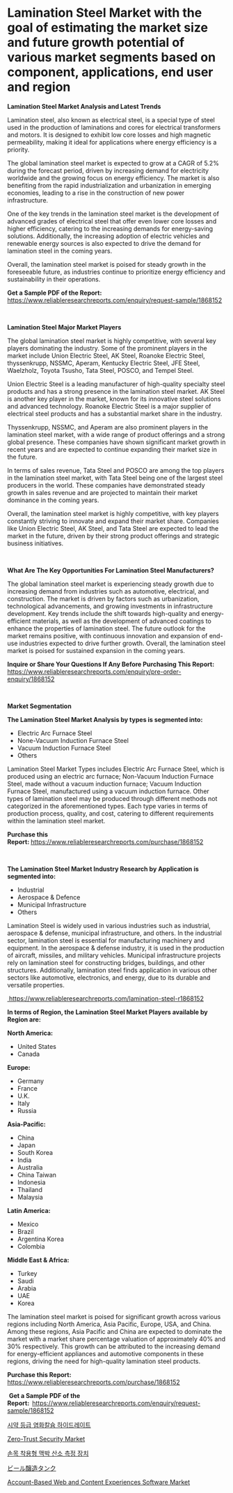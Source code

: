 <p><h1>Lamination Steel Market with the goal of estimating the market size and future growth potential of various market segments based on component, applications, end user and region</h1></p><p><strong>Lamination Steel Market Analysis and Latest Trends</strong></p>
<p><p>Lamination steel, also known as electrical steel, is a special type of steel used in the production of laminations and cores for electrical transformers and motors. It is designed to exhibit low core losses and high magnetic permeability, making it ideal for applications where energy efficiency is a priority.</p><p>The global lamination steel market is expected to grow at a CAGR of 5.2% during the forecast period, driven by increasing demand for electricity worldwide and the growing focus on energy efficiency. The market is also benefiting from the rapid industrialization and urbanization in emerging economies, leading to a rise in the construction of new power infrastructure.</p><p>One of the key trends in the lamination steel market is the development of advanced grades of electrical steel that offer even lower core losses and higher efficiency, catering to the increasing demands for energy-saving solutions. Additionally, the increasing adoption of electric vehicles and renewable energy sources is also expected to drive the demand for lamination steel in the coming years.</p><p>Overall, the lamination steel market is poised for steady growth in the foreseeable future, as industries continue to prioritize energy efficiency and sustainability in their operations.</p></p>
<p><strong>Get a Sample PDF of the Report:&nbsp;</strong> <a href="https://www.reliableresearchreports.com/enquiry/request-sample/1868152">https://www.reliableresearchreports.com/enquiry/request-sample/1868152</a></p>
<p>&nbsp;</p>
<p><strong>Lamination Steel Major Market Players</strong></p>
<p><p>The global lamination steel market is highly competitive, with several key players dominating the industry. Some of the prominent players in the market include Union Electric Steel, AK Steel, Roanoke Electric Steel, thyssenkrupp, NSSMC, Aperam, Kentucky Electric Steel, JFE Steel, Waelzholz, Toyota Tsusho, Tata Steel, POSCO, and Tempel Steel.</p><p>Union Electric Steel is a leading manufacturer of high-quality specialty steel products and has a strong presence in the lamination steel market. AK Steel is another key player in the market, known for its innovative steel solutions and advanced technology. Roanoke Electric Steel is a major supplier of electrical steel products and has a substantial market share in the industry.</p><p>Thyssenkrupp, NSSMC, and Aperam are also prominent players in the lamination steel market, with a wide range of product offerings and a strong global presence. These companies have shown significant market growth in recent years and are expected to continue expanding their market size in the future.</p><p>In terms of sales revenue, Tata Steel and POSCO are among the top players in the lamination steel market, with Tata Steel being one of the largest steel producers in the world. These companies have demonstrated steady growth in sales revenue and are projected to maintain their market dominance in the coming years.</p><p>Overall, the lamination steel market is highly competitive, with key players constantly striving to innovate and expand their market share. Companies like Union Electric Steel, AK Steel, and Tata Steel are expected to lead the market in the future, driven by their strong product offerings and strategic business initiatives.</p></p>
<p>&nbsp;</p>
<p><strong>What Are The Key Opportunities For Lamination Steel Manufacturers?</strong></p>
<p><p>The global lamination steel market is experiencing steady growth due to increasing demand from industries such as automotive, electrical, and construction. The market is driven by factors such as urbanization, technological advancements, and growing investments in infrastructure development. Key trends include the shift towards high-quality and energy-efficient materials, as well as the development of advanced coatings to enhance the properties of lamination steel. The future outlook for the market remains positive, with continuous innovation and expansion of end-use industries expected to drive further growth. Overall, the lamination steel market is poised for sustained expansion in the coming years.</p></p>
<p><strong>Inquire or Share Your Questions If Any Before Purchasing This Report:</strong> <a href="https://www.reliableresearchreports.com/enquiry/pre-order-enquiry/1868152">https://www.reliableresearchreports.com/enquiry/pre-order-enquiry/1868152</a></p>
<p>&nbsp;</p>
<p><strong>Market Segmentation</strong></p>
<p><strong>The Lamination Steel Market Analysis by types is segmented into:</strong></p>
<p><ul><li>Electric Arc Furnace Steel</li><li>None-Vacuum Induction Furnace Steel</li><li>Vacuum Induction Furnace Steel</li><li>Others</li></ul></p>
<p><p>Lamination Steel Market Types includes Electric Arc Furnace Steel, which is produced using an electric arc furnace; Non-Vacuum Induction Furnace Steel, made without a vacuum induction furnace; Vacuum Induction Furnace Steel, manufactured using a vacuum induction furnace. Other types of lamination steel may be produced through different methods not categorized in the aforementioned types. Each type varies in terms of production process, quality, and cost, catering to different requirements within the lamination steel market.</p></p>
<p><strong>Purchase this Report:&nbsp;</strong><a href="https://www.reliableresearchreports.com/purchase/1868152">https://www.reliableresearchreports.com/purchase/1868152</a></p>
<p>&nbsp;</p>
<p><strong>The Lamination Steel Market Industry Research by Application is segmented into:</strong></p>
<p><ul><li>Industrial</li><li>Aerospace & Defence</li><li>Municipal Infrastructure</li><li>Others</li></ul></p>
<p><p>Lamination Steel is widely used in various industries such as industrial, aerospace & defense, municipal infrastructure, and others. In the industrial sector, lamination steel is essential for manufacturing machinery and equipment. In the aerospace & defense industry, it is used in the production of aircraft, missiles, and military vehicles. Municipal infrastructure projects rely on lamination steel for constructing bridges, buildings, and other structures. Additionally, lamination steel finds application in various other sectors like automotive, electronics, and energy, due to its durable and versatile properties.</p></p>
<p><a href="https://www.reliableresearchreports.com/lamination-steel-r1868152">&nbsp;https://www.reliableresearchreports.com/lamination-steel-r1868152</a></p>
<p><strong>In terms of Region, the Lamination Steel Market Players available by Region are:</strong></p>
<p>
    <p> <strong> North America: </strong>
        <ul>
            <li>United States</li>
            <li>Canada</li>
        </ul>
        </p> 
    <p> <strong> Europe: </strong>
        <ul>
            <li>Germany</li>
            <li>France</li>
            <li>U.K.</li>
            <li>Italy</li>
            <li>Russia</li>
        </ul>
        </p> 
    <p> <strong> Asia-Pacific: </strong>
        <ul>
            <li>China</li>
            <li>Japan</li>
            <li>South Korea</li>
            <li>India</li>
            <li>Australia</li>
            <li>China Taiwan</li>
            <li>Indonesia</li>
            <li>Thailand</li>
            <li>Malaysia</li>
        </ul>
        </p> 
    <p> <strong> Latin America: </strong>
        <ul>
            <li>Mexico</li>
            <li>Brazil</li>
            <li>Argentina Korea</li>
            <li>Colombia</li>
        </ul>
        </p> 
    <p> <strong> Middle East & Africa: </strong>
        <ul>
            <li>Turkey</li>
            <li>Saudi</li>
            <li>Arabia</li>
            <li>UAE</li>
            <li>Korea</li>
        </ul>
    </p>
    </p>
<p><p>The lamination steel market is poised for significant growth across various regions including North America, Asia Pacific, Europe, USA, and China. Among these regions, Asia Pacific and China are expected to dominate the market with a market share percentage valuation of approximately 40% and 30% respectively. This growth can be attributed to the increasing demand for energy-efficient appliances and automotive components in these regions, driving the need for high-quality lamination steel products.</p></p>
<p><strong>Purchase this Report: </strong><a href="https://www.reliableresearchreports.com/purchase/1868152">https://www.reliableresearchreports.com/purchase/1868152</a></p>
<p>&nbsp;<strong>Get a Sample PDF of the Report:&nbsp;&nbsp;</strong><a href="https://www.reliableresearchreports.com/enquiry/request-sample/1868152">https://www.reliableresearchreports.com/enquiry/request-sample/1868152</a></p>
<p><strong></strong></p>
<p><p><a href="https://medium.com/@koleledner/%EB%A6%AC%EC%95%A1%ED%84%B4%ED%8A%B8-%EB%93%B1%EA%B8%89-%EC%88%98%ED%99%94%EB%AC%BC-%EC%B9%BC%EC%8A%98-%EC%97%BC%ED%99%94%EB%AC%BC-%EC%8B%9C%EC%9E%A5-%EB%8F%99%ED%96%A5-%EB%B0%8F-%EC%8B%9C%EC%9E%A5-%EB%B6%84%EC%84%9D%EC%9D%80-2024-2031%EB%85%84%EA%B9%8C%EC%A7%80-%EC%98%88%EC%B8%A1%EB%90%98%EC%97%88%EC%8A%B5%EB%8B%88%EB%8B%A4-21c4d02cb358">시약 등급 염화칼슘 하이드레이트</a></p><p><a href="https://github.com/myacatherineblakecaczo9vcsw/Market-Research-Report-List-3/blob/main/zero-trust-security-market.md">Zero-Trust Security Market</a></p><p><a href="https://medium.com/@alexemumu2022/%EC%86%90%EB%AA%A9%EC%97%90-%EC%B0%A9%EC%9A%A9%ED%95%98%EB%8A%94-%EB%A7%A5%EB%B0%95-%EC%82%B0%EC%86%8C%ED%8F%AC%ED%99%94%EB%8F%84-%EC%9E%A5%EC%B9%98-%EC%8B%9C%EC%9E%A5-%EA%B7%9C%EB%AA%A8%EB%8A%94-%EC%84%B8%EA%B3%84-%EC%82%B0%EC%97%85%EC%97%90%EC%84%9C-%EC%B5%9C%EA%B3%A0%EC%9D%98-%EB%A7%88%EC%BC%80%ED%8C%85-%EC%B1%84%EB%84%90%EC%9D%84-%EB%B3%B4%EC%97%AC%EC%A4%8D%EB%8B%88%EB%8B%A4-fda20a55ff86">손목 착용형 맥박 산소 측정 장치</a></p><p><a href="https://medium.com/@laceyzemlak1/%E3%83%93%E3%83%BC%E3%83%AB%E8%A3%BD%E9%80%A0%E3%82%BF%E3%83%B3%E3%82%AF%E5%B8%82%E5%A0%B4-%E5%B8%82%E5%A0%B4%E3%81%AEcagr-%E5%B8%82%E5%A0%B4%E5%8B%95%E5%90%91-%E6%88%90%E9%95%B7%E6%88%A6%E7%95%A5%E3%81%AB%E9%96%A2%E3%81%99%E3%82%8B%E6%B4%9E%E5%AF%9F-7a770839735a">ビール醸造タンク</a></p><p><a href="https://github.com/irfadac/Market-Research-Report-List-4/blob/main/account-based-web-and-content-experiences-software-market.md">Account-Based Web and Content Experiences Software Market</a></p></p>